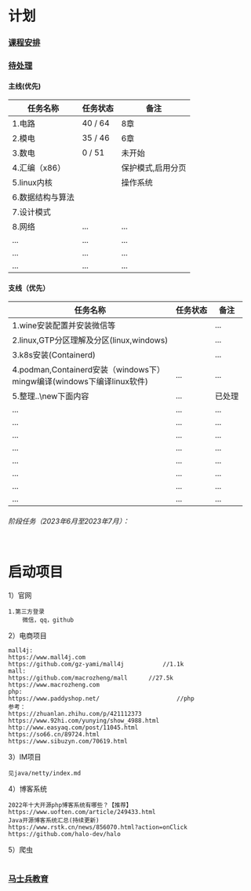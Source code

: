 # 计划

### [课程安排](course.md)

### [待处理](pending.md)

#### 主线(优先)

| 任务名称    | 任务状态 | 备注 |
| ----------- | -------- | ---- |
| 1.电路      | 40 / 64 | 8章 |
| 2.模电      | 35 / 46 | 6章 |
| 3.数电      | 0 / 51 | 未开始 |
| 4.汇编（x86） |          | 保护模式,启用分页 |
| 5.linux内核 |          | 操作系统 |
|  6.数据结构与算法	 |       |  |
|  7.设计模式	 |       |    |
|  8.网络	 | ... | ... |
|  ...	     |   ...    | ...   |
|  ...	     |   ...    | ...   |
|  ...	     |   ...    | ...   |

#### 支线（优先）

| 任务名称       | 任务状态 | 备注 |
| -------------- | -------- | ---- |
| 1.wine安装配置并安装微信等 |  | ... |
| 2.linux,GTP分区理解及分区(linux,windows) |          | ... |
|    3.k8s安装(Containerd)    |          | ... |
|    4.podman,Containerd安装（windows下）<br/>mingw编译(windows下编译linux软件)    |   ...       |   ...   |
|    5.整理..\new下面内容    |   ...       |   已处理   |
|    ...    |   ...       |   ...   |
| ... |   ...       |   ...   |
| ... |   ...       |   ...   |
| ... |   ...       |   ...   |
|    ...     |   ...       |   ...   |
|    ...     |   ...       |   ...   |
|    ...     |   ...       |   ...   |
|    ...     |   ...       |   ...   |

###### 阶段任务（2023年6月至2023年7月）：

```

```

# 启动项目

1）官网

```
1.第三方登录
	微信，qq，github
```

2）电商项目

```
mall4j:
https://www.mall4j.com
https://github.com/gz-yami/mall4j			//1.1k
mall:
https://github.com/macrozheng/mall		//27.5k
https://www.macrozheng.com
php:
https://www.paddyshop.net/						//php
参考：
https://zhuanlan.zhihu.com/p/421112373
https://www.92hi.com/yunying/show_4988.html
http://www.easyaq.com/post/11045.html
https://so66.cn/89724.html
https://www.sibuzyn.com/70619.html
```

3）IM项目

```
见java/netty/index.md
```

4）博客系统

```
2022年十大开源php博客系统有哪些？【推荐】
https://www.uoften.com/article/249433.html
Java开源博客系统汇总(持续更新)
https://www.rstk.cn/news/856070.html?action=onClick
https://github.com/halo-dev/halo
```

5）爬虫

```

```

### [马士兵教育](mashibing.md)

